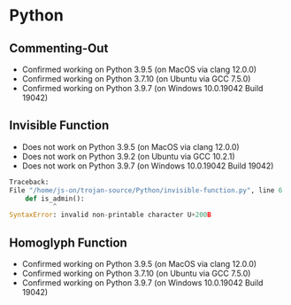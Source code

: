 # Python

## Commenting-Out

- Confirmed working on Python 3.9.5 (on MacOS via clang 12.0.0)
- Confirmed working on Python 3.7.10 (on Ubuntu via GCC 7.5.0)
- Confirmed working on Python 3.9.7 (on Windows 10.0.19042 Build 19042)

## Invisible Function

- Does not work on Python 3.9.5 (on MacOS via clang 12.0.0)
- Does not work on Python 3.9.2 (on Ubuntu via GCC 10.2.1)
- Does not work on Python 3.9.7 (on Windows 10.0.19042 Build 19042)
```py
Traceback:
File "/home/js-on/trojan-source/Python/invisible-function.py", line 6
    def is_​admin():
           ^
SyntaxError: invalid non-printable character U+200B
```

## Homoglyph Function

- Confirmed working on Python 3.9.5 (on MacOS via clang 12.0.0)
- Confirmed working on Python 3.7.10 (on Ubuntu via GCC 7.5.0)
- Confirmed working on Python 3.9.7 (on Windows 10.0.19042 Build 19042)